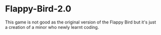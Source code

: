 # Flappy-Bird-2.0
This game is not good as the original version of the Flappy Bird but it's just a creation of a minor who newly learnt coding.
